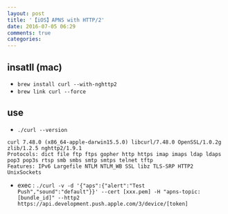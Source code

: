 ```yaml
---
layout: post
title: '【iOS】APNS with HTTP/2'
date: 2016-07-05 06:29
comments: true
categories: 
---
```

## insatll (mac)

- `brew install curl --with-nghttp2` 
- `brew link curl --force`

## use
- `./curl --version`

```
curl 7.48.0 (x86_64-apple-darwin15.5.0) libcurl/7.48.0 OpenSSL/1.0.2g zlib/1.2.5 nghttp2/1.9.1
Protocols: dict file ftp ftps gopher http https imap imaps ldap ldaps pop3 pop3s rtsp smb smbs smtp smtps telnet tftp 
Features: IPv6 Largefile NTLM NTLM_WB SSL libz TLS-SRP HTTP2 UnixSockets 
```

- exec : `./curl -v -d '{"aps":{"alert":"Test Push","sound":"default"}}' --cert [xxx.pem] -H "apns-topic: [bundle_id]" --http2 https://api.development.push.apple.com/3/device/[token]`
